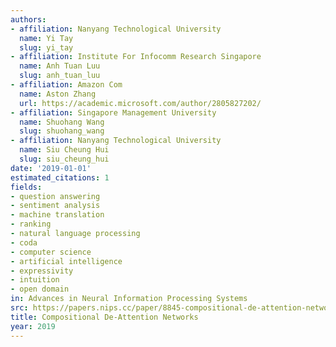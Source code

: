 ```yaml
---
authors:
- affiliation: Nanyang Technological University
  name: Yi Tay
  slug: yi_tay
- affiliation: Institute For Infocomm Research Singapore
  name: Anh Tuan Luu
  slug: anh_tuan_luu
- affiliation: Amazon Com
  name: Aston Zhang
  url: https://academic.microsoft.com/author/2805827202/
- affiliation: Singapore Management University
  name: Shuohang Wang
  slug: shuohang_wang
- affiliation: Nanyang Technological University
  name: Siu Cheung Hui
  slug: siu_cheung_hui
date: '2019-01-01'
estimated_citations: 1
fields:
- question answering
- sentiment analysis
- machine translation
- ranking
- natural language processing
- coda
- computer science
- artificial intelligence
- expressivity
- intuition
- open domain
in: Advances in Neural Information Processing Systems
src: https://papers.nips.cc/paper/8845-compositional-de-attention-networks.pdf
title: Compositional De-Attention Networks
year: 2019
---
```

